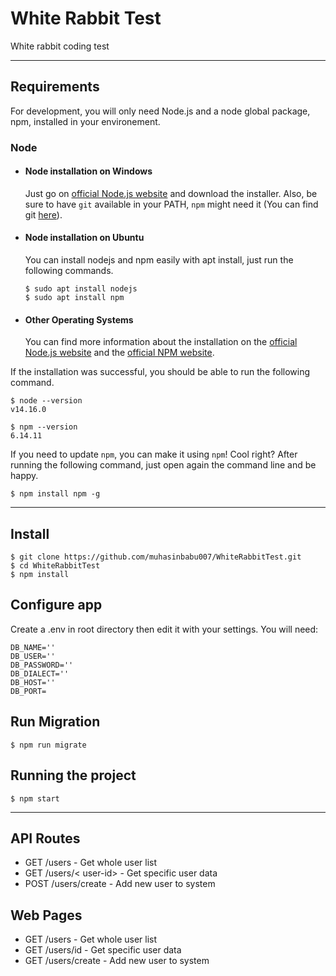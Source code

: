 # White Rabbit Test

White rabbit coding test

---
## Requirements

For development, you will only need Node.js and a node global package, npm, installed in your environement.

### Node
- #### Node installation on Windows

  Just go on [official Node.js website](https://nodejs.org/) and download the installer.
Also, be sure to have `git` available in your PATH, `npm` might need it (You can find git [here](https://git-scm.com/)).

- #### Node installation on Ubuntu

  You can install nodejs and npm easily with apt install, just run the following commands.

      $ sudo apt install nodejs
      $ sudo apt install npm

- #### Other Operating Systems
  You can find more information about the installation on the [official Node.js website](https://nodejs.org/) and the [official NPM website](https://npmjs.org/).

If the installation was successful, you should be able to run the following command.

    $ node --version
    v14.16.0

    $ npm --version
    6.14.11

If you need to update `npm`, you can make it using `npm`! Cool right? After running the following command, just open again the command line and be happy.

    $ npm install npm -g

---

## Install

    $ git clone https://github.com/muhasinbabu007/WhiteRabbitTest.git
    $ cd WhiteRabbitTest
    $ npm install

## Configure app

Create a .env in root directory then edit it with your settings. You will need:

    DB_NAME=''
    DB_USER=''
    DB_PASSWORD=''
    DB_DIALECT=''
    DB_HOST=''
    DB_PORT=

## Run Migration

    $ npm run migrate

## Running the project

    $ npm start

---
## API Routes

- GET /users - Get whole user list
- GET /users/< user-id> - Get specific  user data
- POST /users/create -  Add new user to system


## Web Pages

- GET /users - Get whole user list
- GET /users/id - Get specific  user data
- GET /users/create -  Add new user to system
